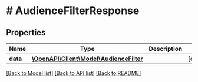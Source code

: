 # # AudienceFilterResponse

## Properties

Name | Type | Description | Notes
------------ | ------------- | ------------- | -------------
**data** | [**\OpenAPI\Client\Model\AudienceFilter**](AudienceFilter.md) |  | [optional]

[[Back to Model list]](../../README.md#models) [[Back to API list]](../../README.md#endpoints) [[Back to README]](../../README.md)
